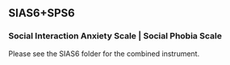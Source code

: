 ## SIAS6+SPS6
### Social Interaction Anxiety Scale | Social Phobia Scale

Please see the SIAS6 folder for the combined instrument.